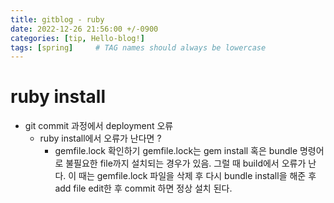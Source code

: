 ```yaml
---
title: gitblog - ruby
date: 2022-12-26 21:56:00 +/-0900
categories: [tip, Hello-blog!]
tags: [spring]     # TAG names should always be lowercase
---
```




# ruby install
- git commit 과정에서 deployment 오류
    + ruby install에서 오류가 난다면 ? 
        * gemfile.lock  확인하기 
        gemfile.lock는 gem install 혹은 bundle 명령어로 불필요한 file까지 설치되는 경우가 있음. 그럴 때 build에서 오류가 난다.
        이 때는 gemfile.lock 파일을 삭제 후 다시 bundle install을 해준 후 add file edit한 후 commit 하면 정상 설치 된다.